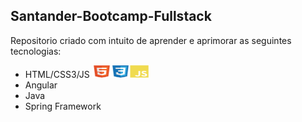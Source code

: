 ## Santander-Bootcamp-Fullstack
Repositorio criado com intuito de aprender e aprimorar as seguintes tecnologias:
  - HTML/CSS3/JS <img height="20" width="30" src="https://raw.githubusercontent.com/devicons/devicon/master/icons/html5/html5-original.svg"><img height="20" width="30" src="https://raw.githubusercontent.com/devicons/devicon/master/icons/css3/css3-original.svg"><img height="20" width="30" src="https://raw.githubusercontent.com/devicons/devicon/master/icons/javascript/javascript-plain.svg">
  - Angular
  - Java 
  - Spring Framework

